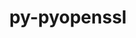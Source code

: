 ---
title: "py-pyopenssl"
layout: cache
categories: [package, develop-2024-12-15]
meta: {"versions": ["19.0.0", "23.2.0"], "compilers": ["gcc@=11.4.0", "gcc@=9.4.0", "oneapi@=2024.2.1"], "oss": ["ubuntu20.04", "ubuntu22.04"], "platforms": ["linux"], "targets": ["neoverse_v1", "neoverse_v2", "ppc64le", "x86_64_v3"], "stacks": ["e4s", "e4s-neoverse-v2", "e4s-neoverse_v1", "e4s-oneapi", "e4s-power", "root"], "num_specs": 5, "num_specs_by_stack": {"root": 5, "e4s-power": 1, "e4s-neoverse_v1": 1, "e4s-neoverse-v2": 1, "e4s": 1, "e4s-oneapi": 1}}
spec_details: [{"hash": "hsazrqcz3xrby5c4r6ml6runqocfyyd7", "compiler": "gcc@=9.4.0", "versions": ["19.0.0"], "os": "ubuntu20.04", "platform": "linux", "target": "ppc64le", "variants": ["build_system=python_pip"], "stacks": ["root", "e4s-power"], "size": "-", "tarball": "https://binaries.spack.io/develop-2024-12-15/build_cache/linux-ubuntu20.04-ppc64le/gcc-9.4.0/py-pyopenssl-19.0.0/linux-ubuntu20.04-ppc64le-gcc-9.4.0-py-pyopenssl-19.0.0-hsazrqcz3xrby5c4r6ml6runqocfyyd7.spack"}, {"hash": "hbff5hwyjnwrlz6o62ttjaenuqzmoa4t", "compiler": "gcc@=11.4.0", "versions": ["19.0.0"], "os": "ubuntu22.04", "platform": "linux", "target": "neoverse_v1", "variants": ["build_system=python_pip"], "stacks": ["e4s-neoverse_v1", "root"], "size": "-", "tarball": "https://binaries.spack.io/develop-2024-12-15/build_cache/linux-ubuntu22.04-neoverse_v1/gcc-11.4.0/py-pyopenssl-19.0.0/linux-ubuntu22.04-neoverse_v1-gcc-11.4.0-py-pyopenssl-19.0.0-hbff5hwyjnwrlz6o62ttjaenuqzmoa4t.spack"}, {"hash": "6v3djz5nypchhctqa2u37yhdkzihoyvb", "compiler": "gcc@=11.4.0", "versions": ["19.0.0"], "os": "ubuntu22.04", "platform": "linux", "target": "neoverse_v2", "variants": ["build_system=python_pip"], "stacks": ["root", "e4s-neoverse-v2"], "size": "-", "tarball": "https://binaries.spack.io/develop-2024-12-15/build_cache/linux-ubuntu22.04-neoverse_v2/gcc-11.4.0/py-pyopenssl-19.0.0/linux-ubuntu22.04-neoverse_v2-gcc-11.4.0-py-pyopenssl-19.0.0-6v3djz5nypchhctqa2u37yhdkzihoyvb.spack"}, {"hash": "tlpil24zufufhnsaye2yg3sqrhisiown", "compiler": "gcc@=11.4.0", "versions": ["19.0.0"], "os": "ubuntu22.04", "platform": "linux", "target": "x86_64_v3", "variants": ["build_system=python_pip"], "stacks": ["e4s", "root"], "size": "-", "tarball": "https://binaries.spack.io/develop-2024-12-15/build_cache/linux-ubuntu22.04-x86_64_v3/gcc-11.4.0/py-pyopenssl-19.0.0/linux-ubuntu22.04-x86_64_v3-gcc-11.4.0-py-pyopenssl-19.0.0-tlpil24zufufhnsaye2yg3sqrhisiown.spack"}, {"hash": "4vr63d2e33zhpckse676vsnkrpsfok4k", "compiler": "oneapi@=2024.2.1", "versions": ["23.2.0"], "os": "ubuntu22.04", "platform": "linux", "target": "x86_64_v3", "variants": ["build_system=python_pip"], "stacks": ["e4s-oneapi", "root"], "size": "-", "tarball": "https://binaries.spack.io/develop-2024-12-15/build_cache/linux-ubuntu22.04-x86_64_v3/oneapi-2024.2.1/py-pyopenssl-23.2.0/linux-ubuntu22.04-x86_64_v3-oneapi-2024.2.1-py-pyopenssl-23.2.0-4vr63d2e33zhpckse676vsnkrpsfok4k.spack"}]
---